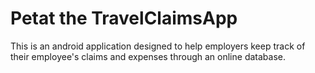 # Petat the TravelClaimsApp

This is an android application designed to help employers keep track of their employee's claims and expenses through an online database.
